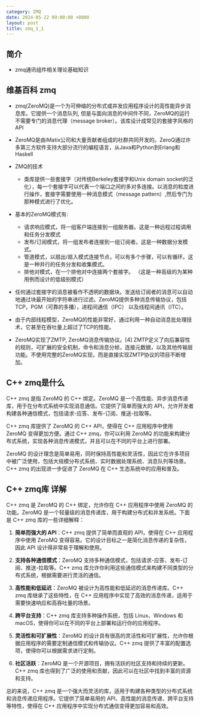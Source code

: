 ```yaml
---
category: ZMQ
date: 2024-05-22 09:00:00 +0800
layout: post
title: zmq_1_1
---
```

## 简介

+ zmq通讯组件相关理论基础知识

## 维基百科 zmq

+ zmq(ZeroMQ)是一个为可伸缩的分布式或并发应用程序设计的高性能异步消息库。它提供一个消息队列, 但是与面向消息的中间件不同，ZeroMQ的运行不需要专门的消息代理（message broker）。该库设计成常见的套接字风格的API
+ ZeroMQ是由iMatix公司和大量贡献者组成的社群共同开发的。ZeroQ通过许多第三方软件支持大部分流行的编程语言，从Java和Python到Erlang和Haskell

+ ZMQ的技术
  + 类库提供一些套接字（对传统Berkeley套接字和Unix domain socket的泛化），每一个套接字可以代表一个端口之间的多对多连接。以消息的粒度进行操作，套接字需要使用一种消息模式（message pattern）,然后专门为那种模式进行了优化。
+ 基本的ZeroMQ模式有:
  + 请求响应模式，将一组客户端连接到一组服务器。这是一种远程过程调用和任务分发模式
  + 发布/订阅模式，将一组发布者连接到一组订阅者。这是一种数据分发模式。
  + 管道模式，以扇出/扇入模式连接节点，可以有多个步骤，可以有循环。这是一种并行的任务分发和收集模式。
  + 排他对模式，在一个排他对中连接两个套接字。 （这是一种高级的为某种用例而设计的低级别模式）
+ 任何通过套接字的消息被看作不透明的数据块。发送给订阅者的消息可以自动地通过块最开始的字符串进行过滤。ZeroMQ提供多种消息传输协议，包括TCP，PGM（可靠的多播），进程间通信（IPC） 以及线程间通讯（ITC）。
+ 由于内部线程模型，ZeroMQ的性能非常好，通过利用一种自动消息批处理技术，它甚至在吞吐量上超过了TCP的性能。
+ ZeroMQ实现了ZMTP, ZeroMQ消息传输协议。[4] ZMTP定义了向后兼容性的规则，可扩展的安全机制，命令和消息分帧，连接元数据，以及其他传输层功能。不使用完整的ZeroMQ实现，而是直接实现ZMTP协议的项目不断增加。

## C++ zmq是什么

C++ zmq 是指 ZeroMQ 的 C++ 绑定。ZeroMQ 是一个高性能、异步消息传递库，用于在分布式系统中实现消息通信。它提供了简单而强大的 API，允许开发者构建各种通信模式，包括请求-应答、发布-订阅、推送-拉取等。

C++ zmq 库提供了 ZeroMQ 的 C++ API，使得在 C++ 应用程序中使用 ZeroMQ 变得更加方便。通过 C++ zmq，你可以利用 ZeroMQ 的功能来构建分布式系统，实现各种消息传递模式，并且可以在不同的平台上进行部署。

ZeroMQ 的设计理念是简单易用，同时保持高性能和灵活性，因此它在许多项目中被广泛使用，包括大规模分布式系统、实时数据处理系统、消息队列等场景。C++ zmq 的出现进一步促进了 ZeroMQ 在 C++ 生态系统中的应用和普及。

## C++ zmq库 详解

C++ zmq 是 ZeroMQ 的 C++ 绑定，允许你在 C++ 应用程序中使用 ZeroMQ 的功能。ZeroMQ 是一个轻量级的消息传递库，用于构建分布式和并发系统。下面是 C++ zmq 库的一些详细解释：

1. **简单而强大的 API**：C++ zmq 提供了简单而直观的 API，使得在 C++ 应用程序中使用 ZeroMQ 变得容易。它的设计目标之一是简化消息传递的复杂性，因此 API 设计得非常易于理解和使用。

2. **支持各种通信模式**：ZeroMQ 支持多种通信模式，包括请求-应答、发布-订阅、推送-拉取等。C++ zmq 库允许你利用这些通信模式来构建不同类型的分布式系统，根据需要进行灵活的通信。

3. **高性能和低延迟**：ZeroMQ 被设计为高性能和低延迟的消息传递库。C++ zmq 库继承了这些特性，在 C++ 应用程序中实现了高效的消息传递，适用于需要快速响应和高吞吐量的场景。

4. **跨平台支持**：C++ zmq 库支持多种操作系统，包括 Linux、Windows 和 macOS，使得你可以在不同的平台上部署和运行你的应用程序。

5. **灵活性和可扩展性**：ZeroMQ 的设计具有很高的灵活性和可扩展性，允许你根据应用程序的需要定制通信模式和传输协议。C++ zmq 提供了丰富的配置选项，使得你可以根据需求进行定制。

6. **社区活跃**：ZeroMQ 是一个开源项目，拥有活跃的社区支持和持续的更新。C++ zmq 库也得到了广泛的使用和贡献，因此可以在社区中找到丰富的资源和支持。

总的来说，C++ zmq 是一个强大而灵活的库，适用于构建各种类型的分布式系统和消息传递应用程序。它提供了简单易用的 API、高性能的消息传递、跨平台支持等特性，使得在 C++ 应用程序中实现分布式通信变得更加容易和高效。